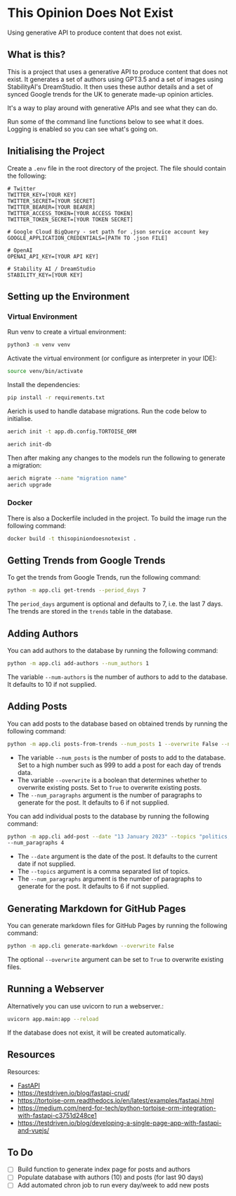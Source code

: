 # This Opinion Does Not Exist

Using generative API to produce content that does not exist.

## What is this?

This is a project that uses a generative API to produce content that does not exist. 
It generates a set of authors using GPT3.5 and a set of images using StabilityAI's DreamStudio.
It then uses these author details and a set of synced Google trends for the UK to generate made-up opinion articles.

It's a way to play around with generative APIs and see what they can do.

Run some of the command line functions below to see what it does. Logging is enabled so you can see what's going on.

## Initialising the Project

Create a `.env` file in the root directory of the project. The file should contain the following:

```
# Twitter
TWITTER_KEY=[YOUR KEY]
TWITTER_SECRET=[YOUR SECRET]
TWITTER_BEARER=[YOUR BEARER]
TWITTER_ACCESS_TOKEN=[YOUR ACCESS TOKEN]
TWITTER_TOKEN_SECRET=[YOUR TOKEN SECRET]

# Google Cloud BigQuery - set path for .json service account key
GOOGLE_APPLICATION_CREDENTIALS=[PATH TO .json FILE]

# OpenAI
OPENAI_API_KEY=[YOUR API KEY]

# Stability AI / DreamStudio
STABILITY_KEY=[YOUR KEY]
```

## Setting up the Environment

### Virtual Environment

Run venv to create a virtual environment:

```bash
python3 -m venv venv
```

Activate the virtual environment (or configure as interpreter in your IDE):

```bash
source venv/bin/activate
```

Install the dependencies:

```bash
pip install -r requirements.txt
```

Aerich is used to handle database migrations. Run the code below to initialise. 
```bash
aerich init -t app.db.config.TORTOISE_ORM

aerich init-db
```

Then after making any changes to the models run the following to generate a migration:
```bash
aerich migrate --name "migration name"
aerich upgrade
```

### Docker

There is also a Dockerfile included in the project. To build the image run the following command:

```bash
docker build -t thisopiniondoesnotexist .
```

## Getting Trends from Google Trends

To get the trends from Google Trends, run the following command:
```bash
python -m app.cli get-trends --period_days 7
```
The `period_days` argument is optional and defaults to 7, i.e. the last 7 days. 
The trends are stored in the `trends` table in the database.

## Adding Authors

You can add authors to the database by running the following command:

```bash
python -m app.cli add-authors --num_authors 1
```

The variable `--num-authors` is the number of authors to add to the database. 
It defaults to 10 if not supplied.

## Adding Posts

You can add posts to the database based on obtained trends by running the following command:

```bash
python -m app.cli posts-from-trends --num_posts 1 --overwrite False --num_paragraphs 3
```
* The variable `--num_posts` is the number of posts to add to the database. Set to a high number such as 999 to add a post for each day of trends data.
* The variable `--overwrite` is a boolean that determines whether to overwrite existing posts. Set to `True` to overwrite existing posts.
* The `--num_paragraphs` argument is the number of paragraphs to generate for the post. It defaults to 6 if not supplied.

You can add individual posts to the database by running the following command:

```bash
python -m app.cli add-post --date "13 January 2023" --topics "politics,technology" \
--num_paragraphs 4
```

* The `--date` argument is the date of the post. It defaults to the current date if not supplied.
* The `--topics` argument is a comma separated list of topics. 
* The `--num_paragraphs` argument is the number of paragraphs to generate for the post. It defaults to 6 if not supplied.

## Generating Markdown for GitHub Pages

You can generate markdown files for GitHub Pages by running the following command:

```bash
python -m app.cli generate-markdown --overwrite False
```
The optional `--overwrite` argument can be set to `True` to overwrite existing files.

## Running a Webserver

Alternatively you can use uvicorn to run a webserver.:

```bash
uvicorn app.main:app --reload
```

If the database does not exist, it will be created automatically.

## Resources

Resources:
* [FastAPI](https://fastapi.tiangolo.com/)
* https://testdriven.io/blog/fastapi-crud/
* https://tortoise-orm.readthedocs.io/en/latest/examples/fastapi.html
* https://medium.com/nerd-for-tech/python-tortoise-orm-integration-with-fastapi-c3751d248ce1
* https://testdriven.io/blog/developing-a-single-page-app-with-fastapi-and-vuejs/

## To Do
-[ ] Build function to generate index page for posts and authors
-[ ] Populate database with authors (10) and posts (for last 90 days)
- [ ] Add automated chron job to run every day/week to add new posts